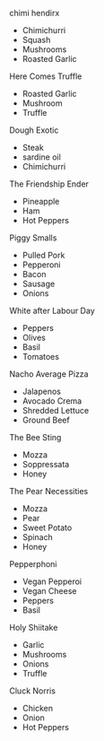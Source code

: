 chimi hendirx
* Chimichurri
* Squash
* Mushrooms
* Roasted Garlic

Here Comes Truffle
* Roasted Garlic
* Mushroom
* Truffle

Dough Exotic
* Steak
* sardine oil
* Chimichurri

The Friendship Ender
* Pineapple
* Ham
* Hot Peppers

Piggy Smalls
* Pulled Pork
* Pepperoni
* Bacon
* Sausage
* Onions

White after Labour Day
* Peppers
* Olives
* Basil
* Tomatoes

Nacho Average Pizza
* Jalapenos
* Avocado Crema
* Shredded Lettuce
* Ground Beef

The Bee Sting
* Mozza
* Soppressata
* Honey

The Pear Necessities
* Mozza
* Pear
* Sweet Potato
* Spinach
* Honey

Pepperphoni
* Vegan Pepperoi
* Vegan Cheese
* Peppers
* Basil

Holy Shiitake
* Garlic
* Mushrooms
* Onions
* Truffle

Cluck Norris
* Chicken
* Onion
* Hot Peppers
